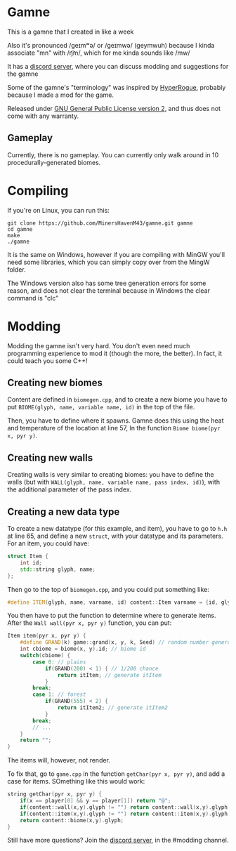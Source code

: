 # Gamne
This is a gamne that I created in like a week

Also it's pronounced /geɪmʷə/ or /geɪmwə/ (geymwuh) because I kinda associate "mn" with /ŋ͡m/, which for me kinda sounds like /mw/

It has a [discord server](https://discord.com/invite/qNH8GHk9EU), where you can discuss modding and suggestions for the gamne

Some of the gamne's "terminology" was inspired by [HyperRogue](https://github.com/zenorogue/hyperrogue), probably because I made a mod for the game.

Released under [GNU General Public License version 2](https://www.gnu.org/licenses/old-licenses/gpl-2.0.en.html), and thus does not come with any warranty.

## Gameplay
Currently, there is no gameplay. You can currently only walk around in 10 procedurally-generated biomes.

# Compiling
If you're on Linux, you can run this:
```
git clone https://github.com/MinersHavenM43/gamne.git gamne
cd gamne
make
./gamne
```
It is the same on Windows, however if you are compiling with MinGW you'll need some libraries, which you can simply copy over from the MingW folder.

The Windows version also has some tree generation errors for some reason, and does not clear the terminal because in Windows the clear command is "clc"

# Modding
Modding the gamne isn't very hard. You don't even need much programming experience to mod it (though the more, the better). In fact, it could teach you some C++!
## Creating new biomes
Content are defined in `biomegen.cpp`, and to create a new biome you have to put `BIOME(glyph, name, variable name, id)` in the top of the file.

Then, you have to define where it spawns. Gamne does this using the heat and temperature of the location at line 57, In the function `Biome biome(pyr x, pyr y)`.

## Creating new walls
Creating walls is very similar to creating biomes: you have to define the walls (but with `WALL(glyph, name, variable name, pass index, id)`), with the additional parameter of the pass index.

## Creating a new data type
To create a new datatype (for this example, and item), you have to go to `h.h` at line 65, and define a new `struct`, with your datatype and its parameters. For an item, you could have:
```cpp
struct Item {
    int id;
    std::string glyph, name;
};
```
Then go to the top of `biomegen.cpp`, and you could put something like:
```cpp
#define ITEM(glyph, name, varname, id) content::Item varname = {id, glyph, name};
```
You then have to put the function to determine where to generate items. After the `Wall wall(pyr x, pyr y)` function, you can put:
```cpp
Item item(pyr x, pyr y) {
    #define GRAND(k) game::grand(x, y, k, Seed) // random number generator
    int cbiome = biome(x, y).id; // biome id
    switch(cbiome) {
        case 0: // plains
            if(GRAND(200) < 1) { // 1/200 chance
                return itItem; // generate itItem
            }
        break;
        case 1: // forest
            if(GRAND(555) < 2) {
                return itItem2; // generate itItem2
            }
        break;
        // ...
    }
    return "";
}
```
The items will, however, not render.

To fix that, go to `game.cpp` in the function `getChar(pyr x, pyr y)`, and add a case for items. SOmething like this would work:
```cpp
string getChar(pyr x, pyr y) {
    if(x == player[0] && y == player[1]) return "@";
    if(content::wall(x,y).glyph != "") return content::wall(x,y).glyph;
    if(content::item(x,y).glyph != "") return content::item(x,y).glyph;
    return content::biome(x,y).glyph;
}
```
Still have more questions? Join the [discord server](https://discord.com/invite/qNH8GHk9EU), in the #modding channel.
